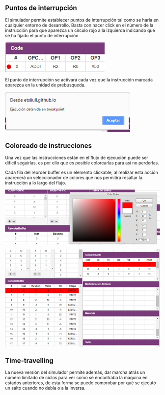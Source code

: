
## Puntos de interrupción 

El simulador permite establecer puntos de interrupción tal como se haría en cualquier entorno de desarrollo. Basta con hacer click en el número de la instrucción para que aparezca un circulo rojo a la izquierda indicando que se ha fijado el punto de interrupción.

![Breakpoint](../imgs/breakpoint.png)

El punto de interrupción se activará cada vez que la instrucción marcada aparezca en la unidad de prebúsqueda.

![Execution stopped at breakpoint](../imgs/execution-stopped.png)

## Coloreado de instrucciones

Una vez que las instrucciones están en el flujo de ejecución puede ser dificil seguirlas, es por ello que es posible colorearlas para así no perderlas.

Cada fila del reorder buffer es un elemento clickable, al realizar esta acción aparecerá un seleccionador de colores que nos permitirá resaltar la instrucción a lo largo del flujo.

![Color picker](../imgs/color-picker.png)

![Colored instruction](../imgs/colored-instruction.png)

## Time-travelling

La nueva versión del simulador permite además, dar marcha atrás un número limitado de ciclos para ver como se encontraba la máquina en estados anteriores, de esta forma se puede comprobar por qué se ejecutó un salto cuando no debía o a la inversa.
